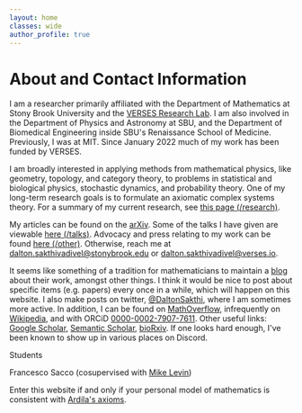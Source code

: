 ```yaml
---
layout: home
classes: wide
author_profile: true
---
```


# About and Contact Information

I am a researcher primarily affiliated with the Department of Mathematics at Stony Brook University and the [VERSES Research Lab](https://darsakthi.github.io/verses-lab/). I am also involved in the Department of Physics and Astronomy at SBU, and the Department of Biomedical Engineering inside SBU's Renaissance School of Medicine. Previously, I was at MIT. Since January 2022 much of my work has been funded by VERSES.

I am broadly interested in applying methods from mathematical physics, like geometry, topology, and category theory, to problems in statistical and biological physics, stochastic dynamics, and probability theory. One of my long-term research goals is to formulate an axiomatic complex systems theory. For a summary of my current research, see [this page (/research)](https://darsakthi.github.io/research).

My articles can be found on the [arXiv](https://arxiv.org/a/0000-0002-7907-7611.html). Some of the talks I have given are viewable [here (/talks)](https://darsakthi.github.io/talks). Advocacy and press relating to my work can be found [here (/other)](https://darsakthi.github.io/other/). Otherwise, reach me at [dalton.sakthivadivel@stonybrook.edu](mailto:dalton.sakthivadivel@stonybrook.edu) or [dalton.sakthivadivel@verses.io](mailto:dalton.sakthivadivel@verses.io).

It seems like something of a tradition for mathematicians to maintain a [blog](https://darsakthi.github.io/blog) about their work, amongst other things. I think it would be nice to post about specific items (e.g. papers) every once in a while, which will happen on this website. I also make posts on twitter, [@DaltonSakthi](https://twitter.com/DaltonSakthi), where I am sometimes more active. In addition, I can be found on [MathOverflow](https://mathoverflow.net/users/370636/dalton-a-r-sakthivadivel), infrequently on [Wikipedia](https://en.wikipedia.org/wiki/User:Dalton.sakthi), and with ORCiD [0000-0002-7907-7611](https://orcid.org/0000-0002-7907-7611). Other useful links: [Google Scholar](https://scholar.google.com/citations?user=mWJtfUUAAAAJ), [Semantic Scholar](https://www.semanticscholar.org/author/D.-A.-R.-Sakthivadivel/2047545652), [bioRxiv](https://www.biorxiv.org/search/author1%3ADalton%2BA%2BR%2BSakthivadivel%2B). If one looks hard enough, I've been known to show up in various places on Discord. 

Students

Francesco Sacco (cosupervised with [Mike Levin](https://www.drmichaellevin.org))

Enter this website if and only if your personal model of mathematics is consistent with [Ardila's axioms](http://fardila.com).
